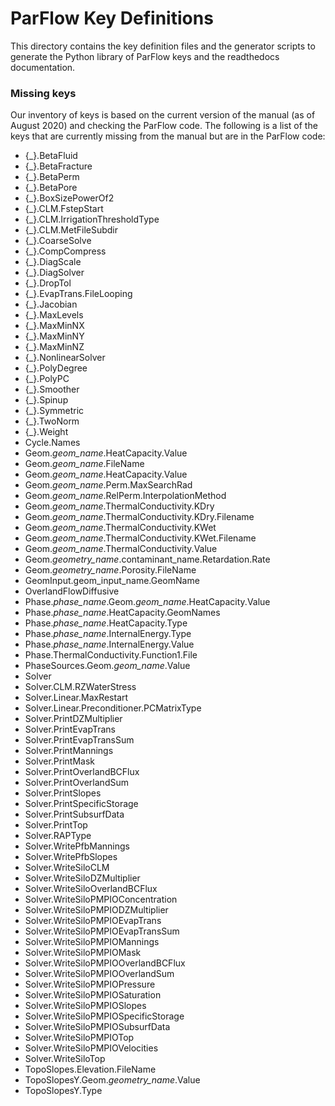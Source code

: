# ParFlow Key Definitions

This directory contains the key definition files and the generator scripts to generate the Python library of ParFlow
keys and the readthedocs documentation.

### Missing keys

Our inventory of keys is based on the current version of the manual (as of August 2020) and checking the ParFlow code.
The following is a list of the keys that are currently missing from the manual but are in the ParFlow code:

 - {_}.BetaFluid
 - {_}.BetaFracture
 - {_}.BetaPerm
 - {_}.BetaPore
 - {_}.BoxSizePowerOf2
 - {_}.CLM.FstepStart
 - {_}.CLM.IrrigationThresholdType
 - {_}.CLM.MetFileSubdir
 - {_}.CoarseSolve
 - {_}.CompCompress
 - {_}.DiagScale
 - {_}.DiagSolver
 - {_}.DropTol
 - {_}.EvapTrans.FileLooping
 - {_}.Jacobian
 - {_}.MaxLevels
 - {_}.MaxMinNX
 - {_}.MaxMinNY
 - {_}.MaxMinNZ
 - {_}.NonlinearSolver
 - {_}.PolyDegree
 - {_}.PolyPC
 - {_}.Smoother
 - {_}.Spinup
 - {_}.Symmetric
 - {_}.TwoNorm
 - {_}.Weight
 - Cycle.Names
 - Geom.*geom_name*.HeatCapacity.Value
 - Geom.*geom_name*.FileName
 - Geom.*geom_name*.HeatCapacity.Value
 - Geom.*geom_name*.Perm.MaxSearchRad
 - Geom.*geom_name*.RelPerm.InterpolationMethod
 - Geom.*geom_name*.ThermalConductivity.KDry
 - Geom.*geom_name*.ThermalConductivity.KDry.Filename
 - Geom.*geom_name*.ThermalConductivity.KWet
 - Geom.*geom_name*.ThermalConductivity.KWet.Filename
 - Geom.*geom_name*.ThermalConductivity.Value
 - Geom.*geometry_name*.contaminant_name.Retardation.Rate
 - Geom.*geometry_name*.Porosity.FileName
 - GeomInput.geom_input_name.GeomName
 - OverlandFlowDiffusive
 - Phase.*phase_name*.Geom.*geom_name*.HeatCapacity.Value
 - Phase.*phase_name*.HeatCapacity.GeomNames
 - Phase.*phase_name*.HeatCapacity.Type
 - Phase.*phase_name*.InternalEnergy.Type
 - Phase.*phase_name*.InternalEnergy.Value
 - Phase.ThermalConductivity.Function1.File
 - PhaseSources.Geom.*geom_name*.Value
 - Solver
 - Solver.CLM.RZWaterStress
 - Solver.Linear.MaxRestart
 - Solver.Linear.Preconditioner.PCMatrixType
 - Solver.PrintDZMultiplier
 - Solver.PrintEvapTrans
 - Solver.PrintEvapTransSum
 - Solver.PrintMannings
 - Solver.PrintMask
 - Solver.PrintOverlandBCFlux
 - Solver.PrintOverlandSum
 - Solver.PrintSlopes
 - Solver.PrintSpecificStorage
 - Solver.PrintSubsurfData
 - Solver.PrintTop
 - Solver.RAPType
 - Solver.WritePfbMannings
 - Solver.WritePfbSlopes
 - Solver.WriteSiloCLM
 - Solver.WriteSiloDZMultiplier
 - Solver.WriteSiloOverlandBCFlux
 - Solver.WriteSiloPMPIOConcentration
 - Solver.WriteSiloPMPIODZMultiplier
 - Solver.WriteSiloPMPIOEvapTrans
 - Solver.WriteSiloPMPIOEvapTransSum
 - Solver.WriteSiloPMPIOMannings
 - Solver.WriteSiloPMPIOMask
 - Solver.WriteSiloPMPIOOverlandBCFlux
 - Solver.WriteSiloPMPIOOverlandSum
 - Solver.WriteSiloPMPIOPressure
 - Solver.WriteSiloPMPIOSaturation
 - Solver.WriteSiloPMPIOSlopes
 - Solver.WriteSiloPMPIOSpecificStorage
 - Solver.WriteSiloPMPIOSubsurfData
 - Solver.WriteSiloPMPIOTop
 - Solver.WriteSiloPMPIOVelocities
 - Solver.WriteSiloTop
 - TopoSlopes.Elevation.FileName
 - TopoSlopesY.Geom.*geometry_name*.Value
 - TopoSlopesY.Type

